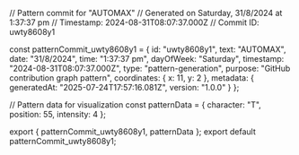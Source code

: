 // Pattern commit for "AUTOMAX"
// Generated on Saturday, 31/8/2024 at 1:37:37 pm
// Timestamp: 2024-08-31T08:07:37.000Z
// Commit ID: uwty8608y1

const patternCommit_uwty8608y1 = {
  id: "uwty8608y1",
  text: "AUTOMAX",
  date: "31/8/2024",
  time: "1:37:37 pm",
  dayOfWeek: "Saturday",
  timestamp: "2024-08-31T08:07:37.000Z",
  type: "pattern-generation",
  purpose: "GitHub contribution graph pattern",
  coordinates: {
    x: 11,
    y: 2
  },
  metadata: {
    generatedAt: "2025-07-24T17:57:16.081Z",
    version: "1.0.0"
  }
};

// Pattern data for visualization
const patternData = {
  character: "T",
  position: 55,
  intensity: 4
};

export { patternCommit_uwty8608y1, patternData };
export default patternCommit_uwty8608y1;
